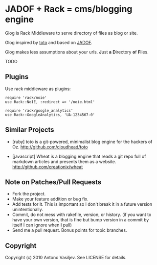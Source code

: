 JADOF + Rack = cms/blogging engine
==================================

Glog is Rack Middleware to serve directory of files as blog or site.

Glog inspired by [toto](http://github.com/cloudhead/toto) and based on
[JADOF](http://github.com/remi/jadof).

Glog makes less assumptions about your urls.
**J**ust **a** **D**irectory **o**f **F**iles.


TODO


Plugins
-------

Use rack middleware as plugins:

    require 'rack/noie'
    use Rack::NoIE, :redirect => '/noie.html'

    require 'rack/google_analytics'
    use Rack::GoogleAnalytics, 'UA-1234567-0'

Similar Projects
----------------

- [ruby] toto is a git-powered, minimalist blog engine for the hackers of Oz.
  http://github.com/cloudhead/toto

- [javascript] Wheat is a blogging engine that reads a git repo full of
  markdown articles and presents them as a website.
  http://github.com/creationix/wheat

Note on Patches/Pull Requests
-----------------------------

- Fork the project.
- Make your feature addition or bug fix.
- Add tests for it. This is important so I don't break it in a
  future version unintentionally.
- Commit, do not mess with rakefile, version, or history.
  (if you want to have your own version, that is fine but bump version in a commit by itself I can ignore when I pull)
- Send me a pull request. Bonus points for topic branches.

Copyright
---------

Copyright (c) 2010 Antono Vasiljev. See LICENSE for details.
